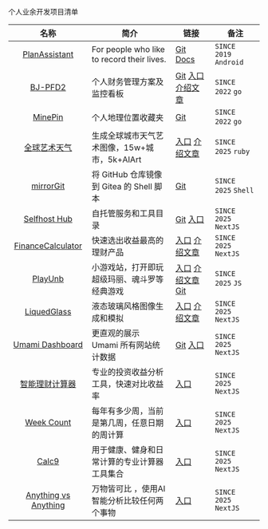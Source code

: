 
个人业余开发项目清单

|                              名称                               | 简介                                         | 链接                                                                                                                        | 备注                     |
| :-----------------------------------------------------------: | ------------------------------------------ | ------------------------------------------------------------------------------------------------------------------------- | ---------------------- |
| [PlanAssistant](https://songtianlun.github.io/PlanAssistant/) | For people who like to record their lives. | [Git](https://github.com/songtianlun/PlanAssistant) [Docs](https://songtianlun.github.io/PlanAssistant/)                  | `SINCE 2019` `Android` |
|             [BJ-PFD2](https://bjpfd2.skybyte.me)              | 个人财务管理方案及监控看板                              | [Git](https://github.com/songtianlun/bj-pfd2) [入口](https://bjpfd2.skybyte.me) [介绍文章](https://frytea.com/archives/1132/)   | `SINCE 2022` `go`      |
|       [MinePin](https://github.com/songtianlun/minepin)       | 个人地理位置收藏夹                                  | [Git](https://github.com/songtianlun/minepin)                                                                             | `SINCE 2022` `go`      |
|             [全球艺术天气](https://todayaiweather.com/)             | 生成全球城市天气艺术图像，15w+城市，5k+AIArt               | [入口](https://todayaiweather.com/) [介绍文章](https://frytea.com/archives/1430/)                                               | `SINCE 2025` `ruby`    |
|     [mirrorGit](https://github.com/songtianlun/mirrorGit)     | 将 GitHub 仓库镜像到 Gitea 的 Shell 脚本            | [Git](https://github.com/songtianlun/mirrorGit)                                                                           | `SINCE 2025` `Shell`   |
|           [Selfhost Hub](https://selfhost-hub.com/)           | 自托管服务和工具目录                                 | [Git](https://github.com/songtianlun/selfhost-hub) [入口](https://selfhost-hub.com/)                                        | `SINCE 2025` `NextJS`  |
|          [FinanceCalculator](https://fc.frytea.com/)          | 快速选出收益最高的理财产品                              | [入口](https://fc.frytea.com/) [介绍文章](https://frytea.com/archives/1490/)                                                    | `SINCE 2025` `NextJS`  |
|                [PlayUnb](https://playunb.com/)                | 小游戏站，打开即玩超级玛丽、魂斗罗等经典游戏                     | [入口](https://playunb.com/) [介绍文章](https://frytea.com/archives/1492/) [Git](https://github.com/songtianlun/PlayUnb-Assets) | `SINCE 2025` `JS`      |
|            [LiquedGlass](https://liquidglass.icu/)            | 液态玻璃风格图像生成和模拟                              | [入口](https://liquidglass.icu/) [介绍文章](https://frytea.com/archives/1489/)                                                  | `SINCE 2025` `NextJS`  |
|           [Umami Dashboard](https://ud.frytea.com/)           | 更直观的展示 Umami 所有网站统计数据                      | [Git](https://github.com/songtianlun/umami-dashboard) [入口](https://ud.frytea.com/)                                        | `SINCE 2025` `NextJS`  |
|               [智能理财计算器](https://fc.frytea.com/)               | 专业的投资收益分析工具，快速对比收益率                        | [入口](https://fc.frytea.com/)                                                                                              | `SINCE 2025` `NextJS`  |
|             [Week Count](https://weekcount.com/)              | 每年有多少周，当前是第几周，任意日期的周计算                     | [入口](https://weekcount.com/)                                                                                              | `SINCE 2025` `NextJS`  |
|                  [Calc9](https://calc9.com/)                  | 用于健康、健身和日常计算的专业计算器工具集合                     | [入口](https://calc9.com/)                                                                                                  | `SINCE 2025` `NextJS`  |
|        [Anything vs Anything](https://ava.skybyte.me/)        | 万物皆可比 ，使用AI智能分析比较任何两个事物                    | [入口](https://ava.skybyte.me/)                                                                                             | `SINCE 2025` `NextJS`  |

